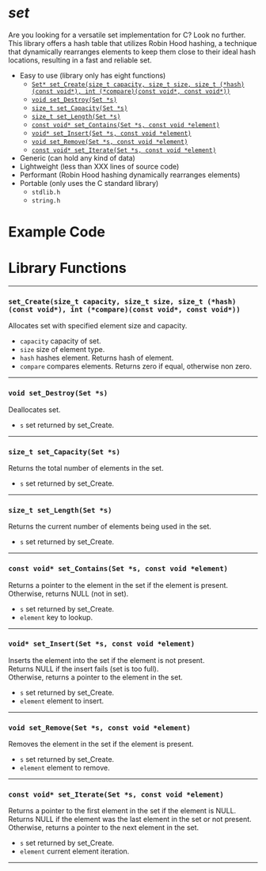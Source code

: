 # ***set***
Are you looking for a versatile set implementation for C? Look no further. This library offers a hash table that utilizes Robin Hood hashing, a technique that dynamically rearranges elements to keep them close to their ideal hash locations, resulting in a fast and reliable set.
- Easy to use (library only has eight functions)
  + [```Set* set_Create(size_t capacity, size_t size, size_t (*hash)(const void*), int (*compare)(const void*, const void*))```](#set_createsize_t-capacity-size_t-size-size_t-hashconst-void-int-compareconst-void-const-void)
  + [```void set_Destroy(Set *s)```](#void-set_destroyset-s)
  + [```size_t set_Capacity(Set *s)```](#size_t-set_capacityset-s)
  + [```size_t set_Length(Set *s)```](#size_t-set_lengthset-s)
  + [```const void* set_Contains(Set *s, const void *element)```](#const-void-set_containsset-s-const-void-element)
  + [```void* set_Insert(Set *s, const void *element)```](#void-set_insertset-s-const-void-element)
  + [```void set_Remove(Set *s, const void *element)```](#void-set_removeset-s-const-void-element)
  + [```const void* set_Iterate(Set *s, const void *element)```](#const-void-set_iterateset-s-const-void-element)
- Generic (can hold any kind of data)
- Lightweight (less than XXX lines of source code)
- Performant (Robin Hood hashing dynamically rearranges elements)
- Portable (only uses the C standard library)
  + ```stdlib.h```
  + ```string.h```
# Example Code
# Library Functions
---
### ```set_Create(size_t capacity, size_t size, size_t (*hash)(const void*), int (*compare)(const void*, const void*))```
Allocates set with specified element size and capacity.  
- ```capacity``` capacity of set.
- ```size``` size of element type.
- ```hash``` hashes element. Returns hash of element.
- ```compare``` compares elements. Returns zero if equal, otherwise non zero.

---
### ```void set_Destroy(Set *s)```
Deallocates set.  
- ```s``` set returned by set_Create.
---
### ```size_t set_Capacity(Set *s)```
Returns the total number of elements in the set.  
- ```s``` set returned by set_Create.
---
### ```size_t set_Length(Set *s)```
Returns the current number of elements being used in the set.  
- ```s``` set returned by set_Create.
---
### ```const void* set_Contains(Set *s, const void *element)```
Returns a pointer to the element in the set if the element is present.  
Otherwise, returns NULL (not in set).  
- ```s``` set returned by set_Create.
- ```element``` key to lookup.
---
### ```void* set_Insert(Set *s, const void *element)```
Inserts the element into the set if the element is not present.  
Returns NULL if the insert fails (set is too full).  
Otherwise, returns a pointer to the element in the set.  
- ```s``` set returned by set_Create.
- ```element``` element to insert.
---
### ```void set_Remove(Set *s, const void *element)```
Removes the element in the set if the element is present.  
- ```s``` set returned by set_Create.
- ```element``` element to remove.
---
### ```const void* set_Iterate(Set *s, const void *element)```
Returns a pointer to the first element in the set if the element is NULL.  
Returns NULL if the element was the last element in the set or not present.  
Otherwise, returns a pointer to the next element in the set.  
- ```s``` set returned by set_Create.
- ```element``` current element iteration.
---

